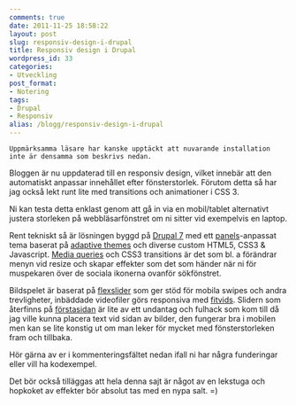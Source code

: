 ```yaml
---
comments: true
date: 2011-11-25 18:58:22
layout: post
slug: responsiv-design-i-drupal
title: Responsiv design i Drupal
wordpress_id: 33
categories:
- Utveckling
post_format:
- Notering
tags:
- Drupal
- Responsiv
alias: /blogg/responsiv-design-i-drupal
---
```




```
Uppmärksamma läsare har kanske upptäckt att nuvarande installation 
inte är densamma som beskrivs nedan.
```

Bloggen är nu uppdaterad till en responsiv design, vilket innebär att den automatiskt anpassar innehållet efter fönsterstorlek. Förutom detta så har jag också lekt runt lite med transitions och animationer i CSS 3.

Ni kan testa detta enklast genom att gå in via en mobil/tablet alternativt justera storleken på webbläsarfönstret om ni sitter vid exempelvis en laptop.

Rent tekniskt så är lösningen byggd på [Drupal 7](http://drupal.org) med ett [panels](http://drupal.org/project/panels)-anpassat tema baserat på [adaptive themes](http://drupal.org/project/adaptivetheme) och diverse custom HTML5, CSS3 & Javascript. [Media queries](http://www.w3.org/TR/css3-mediaqueries/) och CSS3 transitions är det som bl. a förändrar menyn vid resize och skapar effekter som det som händer när ni för muspekaren över de sociala ikonerna ovanför sökfönstret.

Bildspelet är baserat på [flexslider](http://flex.madebymufffin.com/) som ger stöd för mobila swipes och andra trevligheter, inbäddade videofiler görs responsiva med [fitvids](http://fitvidsjs.com/). Slidern som återfinns på [förstasidan](http://www.davidholmlund.se) är lite av ett undantag och fulhack som kom till då jag ville kunna placera text vid sidan av bilder, den fungerar bra i mobilen men kan se lite konstig ut om man leker för mycket med fönsterstorleken fram och tillbaka.

Hör gärna av er i kommenteringsfältet nedan ifall ni har några funderingar eller vill ha kodexempel.

Det bör också tilläggas att hela denna sajt är något av en lekstuga och hopkoket av effekter bör absolut tas med en nypa salt. =)


